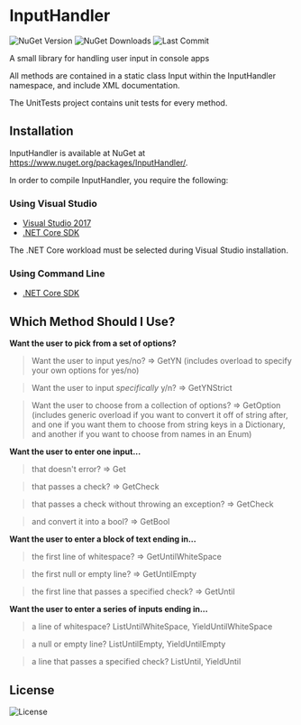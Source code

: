 # InputHandler
![NuGet Version](https://img.shields.io/nuget/v/InputHandler?style=for-the-badge)
![NuGet Downloads](https://img.shields.io/nuget/dt/InputHandler?style=for-the-badge)
![Last Commit](https://img.shields.io/github/last-commit/winggar/InputHandler?style=for-the-badge)

A small library for handling user input in console apps

All methods are contained in a static class Input within the InputHandler namespace, and include XML documentation.

The UnitTests project contains unit tests for every method.

## Installation

InputHandler is available at NuGet at https://www.nuget.org/packages/InputHandler/.

In order to compile InputHandler, you require the following:

### Using Visual Studio

- [Visual Studio 2017](https://www.microsoft.com/net/core#windowsvs2017)
- [.NET Core SDK](https://www.microsoft.com/net/download/core)

The .NET Core workload must be selected during Visual Studio installation.

### Using Command Line

- [.NET Core SDK](https://www.microsoft.com/net/download/core)

## Which Method Should I Use?

**Want the user to pick from a set of options?**

>Want the user to input yes/no? => GetYN
>(includes overload to specify your own options for yes/no)

>Want the user to input *specifically* y/n? => GetYNStrict

>Want the user to choose from a collection of options? => GetOption
>(includes generic overload if you want to convert it off of string after, and one if you want them to choose from string keys in a Dictionary, and another if you want to choose from names in an Enum)


**Want the user to enter one input...**

>that doesn't error? => Get

>that passes a check? => GetCheck

>that passes a check without throwing an exception? => GetCheck<T>

>and convert it into a bool? => GetBool



**Want the user to enter a block of text ending in...**

>the first line of whitespace? => GetUntilWhiteSpace

>the first null or empty line? => GetUntilEmpty

>the first line that passes a specified check? => GetUntil



**Want the user to enter a series of inputs ending in...**

>a line of whitespace? ListUntilWhiteSpace, YieldUntilWhiteSpace

>a null or empty line? ListUntilEmpty, YieldUntilEmpty

>a line that passes a specified check? ListUntil, YieldUntil

## License

![License](https://img.shields.io/github/license/winggar/InputHandler?style=for-the-badge)
